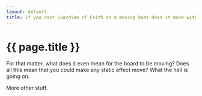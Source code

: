 ```yaml
---
layout: default
title: If you cast Guardian of Faith on a moving boat does it move with you?
---
```


# {{ page.title }}

For that matter, what does it even mean for the board to be moving? Does all
this mean that you could make any static effect move? What the hell is going on.

<!--~~~-->

More other stuff.